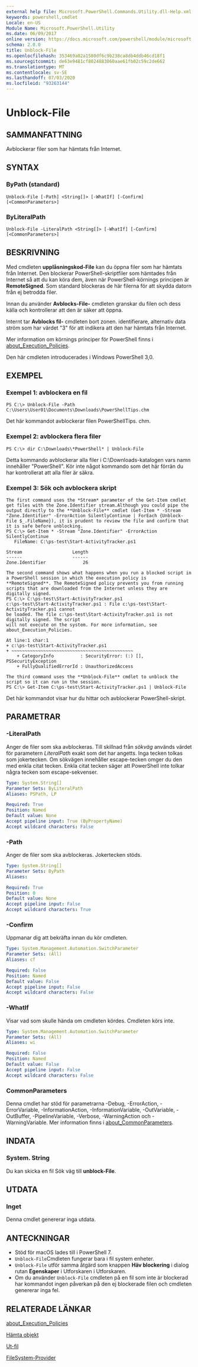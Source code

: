 ```yaml
---
external help file: Microsoft.PowerShell.Commands.Utility.dll-Help.xml
keywords: powershell,cmdlet
Locale: en-US
Module Name: Microsoft.PowerShell.Utility
ms.date: 06/09/2017
online version: https://docs.microsoft.com/powershell/module/microsoft.powershell.utility/unblock-file?view=powershell-7&WT.mc_id=ps-gethelp
schema: 2.0.0
title: Unblock-File
ms.openlocfilehash: 353469a02a1580df6c9b238ca8db4ddb46cd18f1
ms.sourcegitcommit: de63e9481cf8024883060aae61fb02c59c2de662
ms.translationtype: MT
ms.contentlocale: sv-SE
ms.lasthandoff: 07/03/2020
ms.locfileid: "93263144"
---
```

# Unblock-File

## SAMMANFATTNING
Avblockerar filer som har hämtats från Internet.

## SYNTAX

### ByPath (standard)

```
Unblock-File [-Path] <String[]> [-WhatIf] [-Confirm] [<CommonParameters>]
```

### ByLiteralPath

```
Unblock-File -LiteralPath <String[]> [-WhatIf] [-Confirm] [<CommonParameters>]
```

## BESKRIVNING

Med cmdleten **upplåsningskod-File** kan du öppna filer som har hämtats från Internet.
Den blockerar PowerShell-skriptfiler som hämtades från Internet så att du kan köra dem, även när PowerShell-körnings principen är **RemoteSigned**.
Som standard blockeras de här filerna för att skydda datorn från ej betrodda filer.

Innan du använder **Avblocks-File-** cmdleten granskar du filen och dess källa och kontrollerar att den är säker att öppna.

Internt tar **Avblocks fil-** cmdleten bort zonen. identifierare, alternativ data ström som har värdet "3" för att indikera att den har hämtats från Internet.

Mer information om körnings principer för PowerShell finns i [about_Execution_Policies](../Microsoft.PowerShell.Core/about/about_Execution_Policies.md).

Den här cmdleten introducerades i Windows PowerShell 3,0.

## EXEMPEL

### Exempel 1: avblockera en fil

```
PS C:\> Unblock-File -Path C:\Users\User01\Documents\Downloads\PowerShellTips.chm
```

Det här kommandot avblockerar filen PowerShellTips. chm.

### Exempel 2: avblockera flera filer

```
PS C:\> dir C:\Downloads\*PowerShell* | Unblock-File
```

Detta kommando avblockerar alla filer i C:\Downloads-katalogen vars namn innehåller "PowerShell".
Kör inte något kommando som det här förrän du har kontrollerat att alla filer är säkra.

### Exempel 3: Sök och avblockera skript

```
The first command uses the *Stream* parameter of the Get-Item cmdlet get files with the Zone.Identifier stream.Although you could pipe the output directly to the **Unblock-File** cmdlet (Get-Item * -Stream "Zone.Identifier" -ErrorAction SilentlyContinue | ForEach {Unblock-File $_.FileName}), it is prudent to review the file and confirm that it is safe before unblocking.
PS C:\> Get-Item * -Stream "Zone.Identifier" -ErrorAction SilentlyContinue
   FileName: C:\ps-test\Start-ActivityTracker.ps1

Stream                   Length
------                   ------
Zone.Identifier              26

The second command shows what happens when you run a blocked script in a PowerShell session in which the execution policy is **RemoteSigned**. The RemoteSigned policy prevents you from running scripts that are downloaded from the Internet unless they are digitally signed.
PS C:\> C:\ps-test\Start-ActivityTracker.ps1
c:\ps-test\Start-ActivityTracker.ps1 : File c:\ps-test\Start-ActivityTracker.ps1 cannot
be loaded. The file c:\ps-test\Start-ActivityTracker.ps1 is not digitally signed. The script
will not execute on the system. For more information, see about_Execution_Policies.

At line:1 char:1
+ c:\ps-test\Start-ActivityTracker.ps1
+ ~~~~~~~~~~~~~~~~~~~~~~~~~~~~~~~~~~~~~~~~~~~~~~
    + CategoryInfo          : SecurityError: (:) [], PSSecurityException
    + FullyQualifiedErrorId : UnauthorizedAccess

The third command uses the **Unblock-File** cmdlet to unblock the script so it can run in the session.
PS C:\> Get-Item C:\ps-test\Start-ActivityTracker.ps1 | Unblock-File
```

Det här kommandot visar hur du hittar och avblockerar PowerShell-skript.

## PARAMETRAR

### -LiteralPath
Anger de filer som ska avblockeras.
Till skillnad från *sökväg* används värdet för parametern *LiteralPath* exakt som det har angetts.
Inga tecken tolkas som jokertecken.
Om sökvägen innehåller escape-tecken omger du den med enkla citat tecken.
Enkla citat tecken säger att PowerShell inte tolkar några tecken som escape-sekvenser.

```yaml
Type: System.String[]
Parameter Sets: ByLiteralPath
Aliases: PSPath, LP

Required: True
Position: Named
Default value: None
Accept pipeline input: True (ByPropertyName)
Accept wildcard characters: False
```

### -Path
Anger de filer som ska avblockeras.
Jokertecken stöds.

```yaml
Type: System.String[]
Parameter Sets: ByPath
Aliases:

Required: True
Position: 0
Default value: None
Accept pipeline input: False
Accept wildcard characters: True
```

### -Confirm

Uppmanar dig att bekräfta innan du kör cmdleten.

```yaml
Type: System.Management.Automation.SwitchParameter
Parameter Sets: (All)
Aliases: cf

Required: False
Position: Named
Default value: False
Accept pipeline input: False
Accept wildcard characters: False
```

### -WhatIf

Visar vad som skulle hända om cmdleten kördes.
Cmdleten körs inte.

```yaml
Type: System.Management.Automation.SwitchParameter
Parameter Sets: (All)
Aliases: wi

Required: False
Position: Named
Default value: False
Accept pipeline input: False
Accept wildcard characters: False
```

### CommonParameters

Denna cmdlet har stöd för parametrarna -Debug, -ErrorAction, -ErrorVariable, -InformationAction, -InformationVariable, -OutVariable, -OutBuffer, -PipelineVariable, -Verbose, -WarningAction och -WarningVariable. Mer information finns i [about_CommonParameters](https://go.microsoft.com/fwlink/?LinkID=113216).

## INDATA

### System. String

Du kan skicka en fil Sök väg till **unblock-File**.

## UTDATA

### Inget

Denna cmdlet genererar inga utdata.

## ANTECKNINGAR

- Stöd för macOS lades till i PowerShell 7.
- `Unblock-File`Cmdleten fungerar bara i fil system enheter.
- `Unblock-File` utför samma åtgärd som knappen **Häv blockering** i dialog rutan **Egenskaper** i Utforskaren i Utforskaren.
- Om du använder `Unblock-File` cmdleten på en fil som inte är blockerad har kommandot ingen påverkan på den ej blockerade filen och cmdleten genererar inga fel.

## RELATERADE LÄNKAR

[about_Execution_Policies](../Microsoft.PowerShell.Core/About/about_Execution_Policies.md)

[Hämta objekt](../Microsoft.PowerShell.Management/Get-Item.md)

[Ut-fil](Out-File.md)

[FileSystem-Provider](../Microsoft.PowerShell.Core/about/about_FileSystem_Provider.md)
